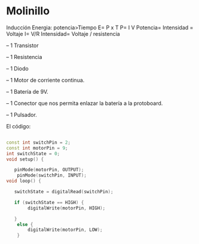 
# Molinillo 
Inducción
Energia: potencia>Tiempo
E= P x T
P= I V
Potencia= Intensidad = Voltaje
I= V/R
Intensidad= Voltaje / resistencia

– 1 Transistor 

– 1 Resistencia 

– 1 Diodo 

– 1 Motor de corriente continua.

– 1 Batería de 9V.

– 1 Conector que nos permita enlazar la batería a la protoboard.

– 1 Pulsador.

El código:
```c++

const int switchPin = 2;
const int motorPin = 9;
int switchState = 0;
void setup() {

   pinMode(motorPin, OUTPUT);
    pinMode(switchPin, INPUT);
void loop() {

   switchState = digitalRead(switchPin);

   if (switchState == HIGH) {
        digitalWrite(motorPin, HIGH);

   }
    else {
        digitalWrite(motorPin, LOW);
    }
    
